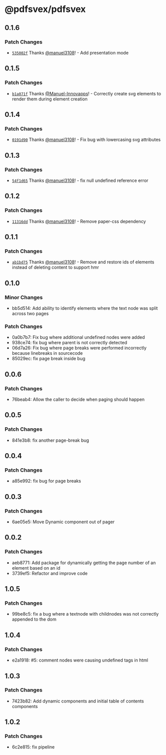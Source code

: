 # @pdfsvex/pdfsvex

## 0.1.6

### Patch Changes

- [`535002f`](https://github.com/manuel3108/pdfsvex/commit/535002fd4d77944e04a57b29e6506c814634b77e) Thanks [@manuel3108](https://github.com/manuel3108)! - Add presentation mode

## 0.1.5

### Patch Changes

- [`b1a071f`](https://github.com/manuel3108/pdfsvex/commit/b1a071f11232a5f82c35f58956b7ceee70ec0f17) Thanks [@Manuel-Innovapps](https://github.com/Manuel-Innovapps)! - Correctly create svg elements to render them during element creation

## 0.1.4

### Patch Changes

- [`0191d90`](https://github.com/manuel3108/pdfsvex/commit/0191d905522655a195bfaaf4c568aa0f5f43a246) Thanks [@manuel3108](https://github.com/manuel3108)! - Fix bug with lowercasing svg attributes

## 0.1.3

### Patch Changes

- [`54f1d65`](https://github.com/manuel3108/pdfsvex/commit/54f1d65291471e351e7858641e14c296004ed530) Thanks [@manuel3108](https://github.com/manuel3108)! - fix null undefined reference error

## 0.1.2

### Patch Changes

- [`11316dd`](https://github.com/manuel3108/pdfsvex/commit/11316ddbbf8c15d6d3043d7856e7a14ea02a2c8c) Thanks [@manuel3108](https://github.com/manuel3108)! - Remove paper-css dependency

## 0.1.1

### Patch Changes

- [`ab1bd75`](https://github.com/manuel3108/pdfsvex/commit/ab1bd75ce46b4d55b814af69bcbef71812879924) Thanks [@manuel3108](https://github.com/manuel3108)! - Remove and restore ids of elements instead of deleting content to support hmr

## 0.1.0

### Minor Changes

- bb5d514: Add ability to identify elements where the text node was split across two pages

### Patch Changes

- 0a0b7b7: Fix bug where additional undefined nodes were added
- 938ce74: fix bug where parent is not correctly detected
- 06d7a26: Fix bug where page breaks were performed incorrectly because linebreaks in sourcecode
- 85029ec: fix page break inside bug

## 0.0.6

### Patch Changes

- 76beab4: Allow the caller to decide when paging should happen

## 0.0.5

### Patch Changes

- 841e3b8: fix another page-break bug

## 0.0.4

### Patch Changes

- a85e992: fix bug for page breaks

## 0.0.3

### Patch Changes

- 6ae05e5: Move Dynamic component out of pager

## 0.0.2

### Patch Changes

- aeb8771: Add package for dynamically getting the page number of an element based on an id
- 3739ef5: Refactor and improve code

## 1.0.5

### Patch Changes

- 99be8c5: fix a bug where a textnode with childnodes was not correctly appended to the dom

## 1.0.4

### Patch Changes

- e2a1918: #5: comment nodes were causing undefined tags in html

## 1.0.3

### Patch Changes

- 7423b82: Add dynamic components and initial table of contents components

## 1.0.2

### Patch Changes

- 6c2e815: fix pipeline
